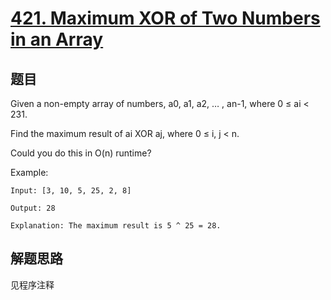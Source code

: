 # [421. Maximum XOR of Two Numbers in an Array](https://leetcode-cn.com/problems/maximum-xor-of-two-numbers-in-an-array/)

## 题目

Given a non-empty array of numbers, a0, a1, a2, … , an-1, where 0 ≤ ai < 231.

Find the maximum result of ai XOR aj, where 0 ≤ i, j < n.

Could you do this in O(n) runtime?

Example:

```text
Input: [3, 10, 5, 25, 2, 8]

Output: 28

Explanation: The maximum result is 5 ^ 25 = 28.
```

## 解题思路

见程序注释
